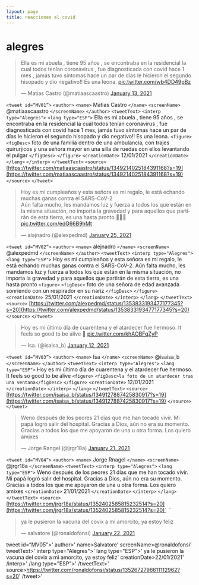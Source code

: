 ```yaml
---
layout: page
title: reacciones al covid 
---
```

# alegres   
<blockquote class="twitter-tweet"><p lang="es" dir="ltr">Ella es mi abuela , tiene 95 años , se encontraba en la residencial la cual todos tenían coronavirus , fue diagnosticada con covid hace 1 mes , jamás tuvo síntomas hace un par de días le hicieron el segundo hisopado y dio negativo!! Es una leona. <a href="https://t.co/wb4DD49pBz">pic.twitter.com/wb4DD49pBz</a></p>&mdash; Matias Castro (@matiaascaastro) <a href="https://twitter.com/matiaascaastro/status/1349214025184391168?ref_src=twsrc%5Etfw">January 13, 2021</a></blockquote> <script async src="https://platform.twitter.com/widgets.js" charset="utf-8"></script>

`<tweet id=“MV01”>`
`<author>`
`<name>` Matias Castro `</name>`
`<screenName>` @matiaascaastro `</screenName>`
`</author>`
`<tweetText>`
`<interp type="Alegres">`
`<lang type="ESP">`
Ella es mi abuela , tiene 95 años , se encontraba en la residencial la cual todos tenían coronavirus , fue diagnosticada con covid hace 1 mes, jamás tuvo síntomas hace un par de días le hicieron el segundo hisopado y dio negativo!! Es una leona.
`<figure>`
`<figDesc>` foto de una familia dentro de una ambulancia, con trajes quirurjicos y una señora mayor en una silla de ruedas con ellos levantando el pulgar `</figDesc>`
`</figure>`
`<creationDate>` 12/01/2021 `</creationDate>`
`</lang>`
`</interp>`
`</tweetText>`
`<source>` [https://twitter.com/matiaascaastro/status/1349214025184391168?s=19](https://twitter.com/matiaascaastro/status/1349214025184391168?s=19) `</source>`
`</tweet>`

<blockquote class="twitter-tweet"><p lang="es" dir="ltr">Hoy es mi cumpleaños y esta señora es mi regalo, le está echando muchas ganas contra el SARS-CoV-2 <br>Aún falta mucho, les mandamos luz y fuerza a todos los que están en la misma situación, no importa la gravedad y para aquellos que partirán de esta tierra, es una hasta pronto 💙👵🏼 <a href="https://t.co/edG66B9hMt">pic.twitter.com/edG66B9hMt</a></p>&mdash; alǝjnadro (@alexpedmd) <a href="https://twitter.com/alexpedmd/status/1353833193477177345?ref_src=twsrc%5Etfw">January 25, 2021</a></blockquote> <script async src="https://platform.twitter.com/widgets.js" charset="utf-8"></script>

`<tweet id=“MV02”>`
`<author>`
`<name>` alejnadro `</name>`
`<screenName>` @alexpedmd `</screenName>`
`</author>`
`<tweetText>`
`<interp type="Alegres">`
`<lang type="ESP">`
Hoy es mi cumpleaños y esta señora es mi regalo, le está echando muchas ganas contra el SARS-CoV-2. Aún falta mucho, les mandamos luz y fuerza a todos los que están en la misma situación, no importa la gravedad y para aquellos que partirán de esta tierra, es una hasta pronto
`<figure>`
`<figDesc>` foto de una señora de edad avanzada sonriendo con un respirador en su nariz `</figDesc>`
`</figure>`
`<creationDate>` 25/01/2021 `</creationDate>`
`</interp>`
`</lang>`
`</tweetText>`
`<source>` [https://twitter.com/alexpedmd/status/1353833193477177345?s=20](https://twitter.com/alexpedmd/status/1353833193477177345?s=20) `</source>`
`</tweet>`


<blockquote class="twitter-tweet"><p lang="es" dir="ltr">Hoy es mi último día de cuarentena y el atardecer fue hermoso. It feels so good to be alive 🌇 <a href="https://t.co/khAOBFqZyP">pic.twitter.com/khAOBFqZyP</a></p>&mdash; Isa. (@isaisa_b) <a href="https://twitter.com/isaisa_b/status/1349127887425830917?ref_src=twsrc%5Etfw">January 12, 2021</a></blockquote> <script async src="https://platform.twitter.com/widgets.js" charset="utf-8"></script> 

`<tweet id=“MV03”>`
`<author>`
`<name>` Isa `</name>`
`<screenName>` @isaisa_b `</screenName>`
`</author>`
`<tweetText>`
`<interp type="Alegres">`
`<lang type="ESP">`
Hoy es mi último día de cuarentena y el atardecer fue hermoso. It feels so good to be alive
`<figure>`
`<figDesc>la foto de un atardecer tras una ventana</figDesc>`
`</figure>`
`<creationDate>` 12/01/2021 `</creationDate>`
`</interp>`
`</lang>`
`</tweetText>`
`<source>` [https://twitter.com/isaisa_b/status/1349127887425830917?s=19](https://twitter.com/isaisa_b/status/1349127887425830917?s=19) `</source>`
`</tweet>`

<blockquote class="twitter-tweet"><p lang="es" dir="ltr">Weno después de los peores 21 días que me han tocado vivir. Mi papá logró salir del hospital. Gracias a Dios, aún no era su momento. Gracias a todos los que me apoyaron de una u otra forma. Los quiero amixes</p>&mdash; Jorge Rangel (@jrgr18a) <a href="https://twitter.com/jrgr18a/status/1352402585815232514?ref_src=twsrc%5Etfw">January 21, 2021</a></blockquote> <script async src="https://platform.twitter.com/widgets.js" charset="utf-8"></script>

`<tweet id=“MV04”>`
`<author>`
`<name>` Jorge Rnagel `</name>`
`<screenName>` @jrgr18a `</screenName>`
`<tweetText>` 
`<interp type="Alegres">`
`<lang type="ESP">`
Weno después de los peores 21 días que me han tocado vivir. Mi papá logró salir del hospital. Gracias a Dios, aún no era su momento. Gracias a todos los que me apoyaron de una u otra forma. Los quiero amixes
`<creationDate>` 21/01/2021 `</creationDate>`
`</interp>`
`</lang>`
`</tweetText>`
`<source>`[https://twitter.com/jrgr18a/status/1352402585815232514?s=20](https://twitter.com/jrgr18a/status/1352402585815232514?s=20)`</source>`
`</tweet>` 

<blockquote class="twitter-tweet"><p lang="es" dir="ltr">ya le pusieron la vacuna del covix a mi amorcito, ya estoy feliz</p>&mdash; salvatore (@ronaldofonsi) <a href="https://twitter.com/ronaldofonsi/status/1352672796611112962?ref_src=twsrc%5Etfw">January 22, 2021</a></blockquote> <script async src="https://platform.twitter.com/widgets.js" charset="utf-8"></script> 

tweet id=“MV05”>'
author>'
name>Salvatore</name>'
screenName>@ronaldofonsi</screenName>'
tweetText>' 
interp type="Alegres">'
lang type="ESP">'
ya le pusieron la vacuna del covix a mi amorcito, ya estoy feliz'
creationDate>22/01/2021</creationDate>'
/interp>'
/lang type="ESP">'
/tweetText>'
source>https://twitter.com/ronaldofonsi/status/1352672796611112962?s=20</soucer>'
/tweet>' 



